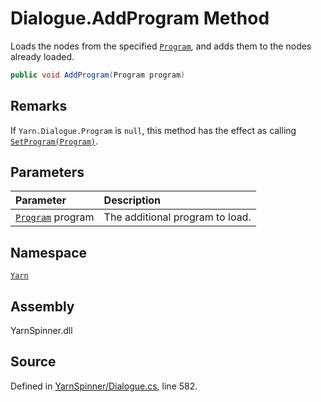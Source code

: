 # Dialogue.AddProgram Method

Loads the nodes from the specified [`Program`](/api/csharp/yarn/program.md),
and adds them to the nodes already loaded.


```csharp
public void AddProgram(Program program)
```
## Remarks

If `Yarn.Dialogue.Program` is `null`, this method has the effect
as calling [`SetProgram(Program)`](/api/csharp/yarn/dialogue.setprogram-program-.md).


## Parameters
|Parameter|Description|
|:---|:---|
|[`Program`](/api/csharp/yarn/program.md) program|The additional program to load.|


## Namespace
[`Yarn`](/api/csharp/yarn/README.md)

## Assembly
YarnSpinner.dll

## Source
Defined in [YarnSpinner/Dialogue.cs](https://github.com/YarnSpinnerTool/YarnSpinner//blob/develop/YarnSpinner/Dialogue.cs#L582), line 582.
